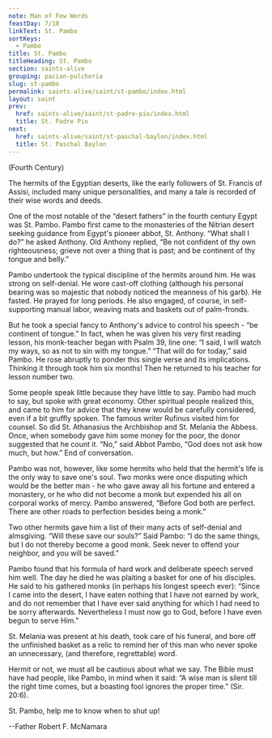 ```yaml
---
note: Man of Few Words
feastDay: 7/18
linkText: St. Pambo
sortKeys:
  - Pambo
title: St. Pambo
titleHeading: St. Pambo
section: saints-alive
grouping: pacian-pulcheria
slug: st-pambo
permalink: saints-alive/saint/st-pambo/index.html
layout: saint
prev:
  href: saints-alive/saint/st-padre-pio/index.html
  title: St. Padre Pio
next:
  href: saints-alive/saint/st-paschal-baylon/index.html
  title: St. Paschal Baylon
---
```

(Fourth Century)

The hermits of the Egyptian deserts, like the early followers of St. Francis of Assisi, included many unique personalities, and many a tale is recorded of their wise words and deeds.

One of the most notable of the “desert fathers” in the fourth century Egypt was St. Pambo. Pambo first came to the monasteries of the Nitrian desert seeking guidance from Egypt's pioneer abbot, St. Anthony. “What shall I do?” he asked Anthony. Old Anthony replied, “Be not confident of thy own righteousness; grieve not over a thing that is past; and be continent of thy tongue and belly.”

Pambo undertook the typical discipline of the hermits around him. He was strong on self-denial. He wore cast-off clothing (although his personal bearing was so majestic that nobody noticed the meanness of his garb). He fasted. He prayed for long periods. He also engaged, of course, in self-supporting manual labor, weaving mats and baskets out of palm-fronds.

But he took a special fancy to Anthony's advice to control his speech - “be continent of tongue.” In fact, when he was given his very first reading lesson, his monk-teacher began with Psalm 39, line one: “I said, I will watch my ways, so as not to sin with my tongue.” “That will do for today,” said Pambo. He rose abruptly to ponder this single verse and its implications. Thinking it through took him six months! Then he returned to his teacher for lesson number two.

Some people speak little because they have little to say. Pambo had much to say, but spoke with great economy. Other spiritual people realized this, and came to him for advice that they knew would be carefully considered, even if a bit gruffly spoken. The famous writer Rufinus visited him for counsel. So did St. Athanasius the Archbishop and St. Melania the Abbess. Once, when somebody gave him some money for the poor, the donor suggested that he count it. “No,” said Abbot Pambo, “God does not ask how much, but how.” End of conversation.

Pambo was not, however, like some hermits who held that the hermit's life is the only way to save one's soul. Two monks were once disputing which would be the better man - he who gave away all his fortune and entered a monastery, or he who did not become a monk but expended his all on corporal works of mercy. Pambo answered, “Before God both are perfect. There are other roads to perfection besides being a monk.”

Two other hermits gave him a list of their many acts of self-denial and almsgiving. “Will these save our souls?” Said Pambo: “I do the same things, but I do not thereby become a good monk. Seek never to offend your neighbor, and you will be saved.”

Pambo found that his formula of hard work and deliberate speech served him well. The day he died he was plaiting a basket for one of his disciples. He said to his gathered monks (in perhaps his longest speech ever): “Since I came into the desert, I have eaten nothing that I have not earned by work, and do not remember that I have ever said anything for which I had need to be sorry afterwards. Nevertheless I must now go to God, before I have even begun to serve Him.”

St. Melania was present at his death, took care of his funeral, and bore off the unfinished basket as a relic to remind her of this man who never spoke an unnecessary, (and therefore, regrettable) word.

Hermit or not, we must all be cautious about what we say. The Bible must have had people, like Pambo, in mind when it said: “A wise man is silent till the right time comes, but a boasting fool ignores the proper time.” (Sir. 20:6).

St. Pambo, help me to know when to shut up!

\--Father Robert F. McNamara